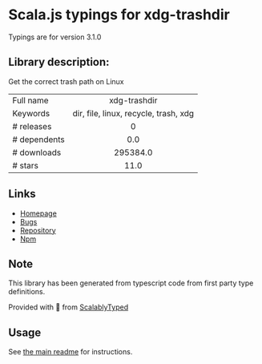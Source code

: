 
# Scala.js typings for xdg-trashdir

Typings are for version 3.1.0

## Library description:
Get the correct trash path on Linux

|                    |                 |
| ------------------ | :-------------: |
| Full name          | xdg-trashdir |
| Keywords           | dir, file, linux, recycle, trash, xdg |
| # releases         | 0 |
| # dependents       | 0.0 |
| # downloads        | 295384.0 |
| # stars            | 11.0 |

## Links
- [Homepage](https://github.com/kevva/xdg-trashdir#readme)
- [Bugs](https://github.com/kevva/xdg-trashdir/issues)
- [Repository](https://github.com/kevva/xdg-trashdir)
- [Npm](https://www.npmjs.com/package/xdg-trashdir)
    


## Note
This library has been generated from typescript code from first party type definitions.

Provided with :purple_heart: from [ScalablyTyped](https://github.com/oyvindberg/ScalablyTyped)

## Usage
See [the main readme](../../readme.md) for instructions.


